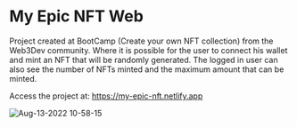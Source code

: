 # My Epic NFT Web

Project created at BootCamp (Create your own NFT collection) from the Web3Dev community. Where it is possible for the user to connect his wallet and mint an NFT that will be randomly generated. The logged in user can also see the number of NFTs minted and the maximum amount that can be minted.

Access the project at: https://my-epic-nft.netlify.app

![Aug-13-2022 10-58-15](https://user-images.githubusercontent.com/40610119/184497525-9d0756d0-d367-4f0a-a42b-76c4f7662586.gif)

